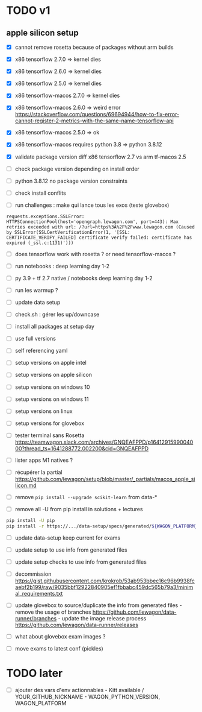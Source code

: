 
# TODO v1

## apple silicon setup

- [x] cannot remove rosetta because of packages without arm builds
- [x] x86 tensorflow 2.7.0 => kernel dies
- [x] x86 tensorflow 2.6.0 => kernel dies
- [x] x86 tensorflow 2.5.0 => kernel dies
- [x] x86 tensorflow-macos 2.7.0 => kernel dies
- [x] x86 tensorflow-macos 2.6.0 => weird error https://stackoverflow.com/questions/69694944/how-to-fix-error-cannot-register-2-metrics-with-the-same-name-tensorflow-api
- [x] x86 tensorflow-macos 2.5.0 => ok
- [x] x86 tensorflow-macos requires python 3.8 => python 3.8.12

- [x] validate package version diff x86 tensorflow 2.7 vs arm tf-macos 2.5


- [ ] check package version depending on install order


- [ ] python 3.8.12 no package version constraints

- [ ] check install conflits
- [ ] run challenges : make qui lance tous les exos (teste glovebox)
```
requests.exceptions.SSLError: HTTPSConnectionPool(host='opengraph.lewagon.com', port=443): Max retries exceeded with url: /?url=https%3A%2F%2Fwww.lewagon.com (Caused by SSLError(SSLCertVerificationError(1, '[SSL: CERTIFICATE_VERIFY_FAILED] certificate verify failed: certificate has expired (_ssl.c:1131)')))
```

- [ ] does tensorflow work with rosetta ? or need tensorflow-macos ?
- [ ] run notebooks : deep learning day 1-2


- [ ] py 3.9 + tf 2.7 native / notebooks deep learning day 1-2



- [ ] run les warmup ?

- [ ] update data setup
- [ ] check.sh : gérer les up/downcase

- [ ] install all packages at setup day

- [ ] use full versions

- [ ] self referencing yaml

- [ ] setup versions on apple intel
- [ ] setup versions on apple silicon
- [ ] setup versions on windows 10
- [ ] setup versions on windows 11
- [ ] setup versions on linux
- [ ] setup versions for glovebox

- [ ] tester terminal sans Rosetta https://teamwagon.slack.com/archives/GNQEAFPPD/p1641291599004000?thread_ts=1641288772.002200&cid=GNQEAFPPD
- [ ] lister apps M1 natives ?

- [ ] récupérer la partial https://github.com/lewagon/setup/blob/master/_partials/macos_apple_silicon.md

- [ ] remove `pip install --upgrade scikit-learn` from data-*
- [ ] remove all -U from pip install in solutions + lectures


``` bash
pip install -U pip
pip install -r https://.../data-setup/specs/generated/${WAGON_PLATFORM}.txt
```

- [ ] update data-setup keep current for exams

- [ ] update setup to use info from generated files

- [ ] update setup checks to use info from generated files

- [ ] decommission https://gist.githubusercontent.com/krokrob/53ab953bbec16c96b9938fcaebf2b199/raw/9035bbf12922840905ef1fbbabc459dc565b79a3/minimal_requirements.txt

- [ ] update glovebox to source/duplicate the info from generated files
      - remove the usage of branches https://github.com/lewagon/data-runner/branches
      - update the image release process https://github.com/lewagon/data-runner/releases

- [ ] what about glovebox exam images ?

- [ ] move exams to latest conf (pickles)

# TODO later

- [ ] ajouter des vars d'env actionnables
      - Kitt available / YOUR_GITHUB_NICKNAME
      - WAGON_PYTHON_VERSION, WAGON_PLATFORM
